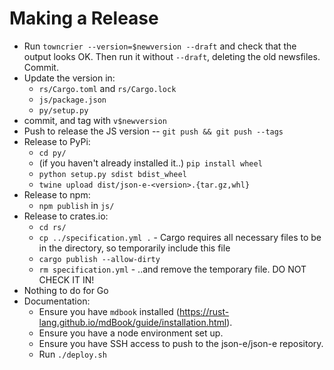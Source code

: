 # Making a Release

* Run `towncrier --version=$newversion --draft` and check that the output looks OK.  Then run it without `--draft`, deleting the old newsfiles.  Commit.
* Update the version in:
  * `rs/Cargo.toml` and `rs/Cargo.lock`
  * `js/package.json`
  * `py/setup.py`
* commit, and tag with `v$newversion`
* Push to release the JS version -- `git push && git push --tags`
* Release to PyPi:
  * `cd py/`
  * (if you haven't already installed it..) `pip install wheel`
  * `python setup.py sdist bdist_wheel`
  * `twine upload dist/json-e-<version>.{tar.gz,whl}`
* Release to npm:
  * `npm publish` in `js/`
* Release to crates.io:
  * `cd rs/`
  * `cp ../specification.yml .` - Cargo requires all necessary files to be in the directory, so temporarily include this file
  * `cargo publish --allow-dirty`
  * `rm specification.yml` - ..and remove the temporary file.  DO NOT CHECK IT IN!
* Nothing to do for Go
* Documentation:
  * Ensure you have `mdbook` installed (https://rust-lang.github.io/mdBook/guide/installation.html).
  * Ensure you have a node environment set up.
  * Ensure you have SSH access to push to the json-e/json-e repository.
  * Run `./deploy.sh`
